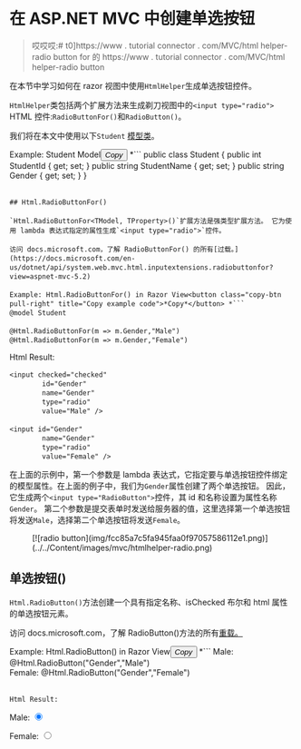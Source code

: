 # 在 ASP.NET MVC 中创建单选按钮

> 哎哎哎:# t0]https://www . tutorial connector . com/MVC/html helper-radio button for 的 https://www . tutorial connector . com/MVC/html helper-radio button

在本节中学习如何在 razor 视图中使用`HtmlHelper`生成单选按钮控件。

`HtmlHelper`类包括两个扩展方法来生成剃刀视图中的`<input type="radio">` HTML 控件:`RadioButtonFor()`和`RadioButton()`。

我们将在本文中使用以下`Student` [模型类](/mvc/mvc-model)。

Example: Student Model<button class="copy-btn pull-right" title="Copy example code">*Copy*</button> *```
public class Student
{
    public int StudentId { get; set; }
    public string StudentName { get; set; }
    public string Gender { get; set; }
} 
```

## Html.RadioButtonFor()

`Html.RadioButtonFor<TModel, TProperty>()`扩展方法是强类型扩展方法。 它为使用 lambda 表达式指定的属性生成`<input type="radio">`控件。

访问 docs.microsoft.com，了解 RadioButtonFor() 的所有[过载。](https://docs.microsoft.com/en-us/dotnet/api/system.web.mvc.html.inputextensions.radiobuttonfor?view=aspnet-mvc-5.2)

Example: Html.RadioButtonFor() in Razor View<button class="copy-btn pull-right" title="Copy example code">*Copy*</button> *```
@model Student

@Html.RadioButtonFor(m => m.Gender,"Male")
@Html.RadioButtonFor(m => m.Gender,"Female") 
```

Html Result:

```
<input checked="checked" 
        id="Gender" 
        name="Gender" 
        type="radio" 
        value="Male" />

<input id="Gender" 
        name="Gender" 
        type="radio" 
        value="Female" />
```

在上面的示例中，第一个参数是 lambda 表达式，它指定要与单选按钮控件绑定的模型属性。在上面的例子中，我们为`Gender`属性创建了两个单选按钮。 因此，它生成两个`<input type="RadioButton">`控件，其 id 和名称设置为属性名称`Gender`。 第二个参数是提交表单时发送给服务器的值，这里选择第一个单选按钮将发送`Male`，选择第二个单选按钮将发送`Female`。

<figure>[![radio button](img/fcc85a7c5fa945faa0f97057586112e1.png)](../../Content/images/mvc/htmlhelper-radio.png)</figure>

## 单选按钮()

`Html.RadioButton()`方法创建一个具有指定名称、isChecked 布尔和 html 属性的单选按钮元素。

访问 docs.microsoft.com，了解 RadioButton()方法的所有[重载。](https://docs.microsoft.com/en-us/dotnet/api/system.web.mvc.html.inputextensions.radiobutton?view=aspnet-mvc-5.2)

Example: Html.RadioButton() in Razor View<button class="copy-btn pull-right" title="Copy example code">*Copy*</button> *```
Male:   @Html.RadioButton("Gender","Male")  
Female: @Html.RadioButton("Gender","Female") 
```

Html Result:

```
Male: <input checked="checked" 
        id="Gender" 
        name="Gender" 
        type="radio" 
        value="Male" />

Female: <input id="Gender" 
        name="Gender" 
        type="radio" 
        value="Female" />
```

